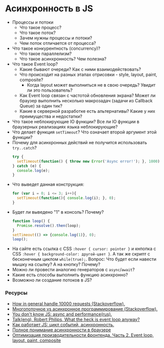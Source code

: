 # Асинхронность в JS

* Процессы и потоки
    * Что такое процесс?
    * Что такое поток?
    * Зачем нужны процессы и потоки?
    * Чем поток отличается от процесса?  
* Что такое конкурентность (concurrency)? 
    * Что такое параллелизм? 
    * Что такое асинхронность? Чем полезна? 
* Что такое Event loop?
  * Какие бывают очереди? Как с ними взаимодействовать?
  * Что происходит на разных этапах отрисовки - style, layout, paint, composite? 
    * Когда layout может выполниться не в свою очередь? Увидит ли это пользователь?
  * Как Event loop связан с частотой обновления экрана? Может ли браузер выполнить несколько макрозадач (задачи из Callback Queue) за один тик?
  * Какие в серверной разработке есть альтернативы? Какие у них преимущества и недостатки?
* Что такое неблокирующие IO функции? Все ли IO функции в браузерных реализациях языка неблокирующие?
* Что делает функция `setTimeout`? Что означает второй аргумент этой функции?
* Почему для асинхронных действий не получится использовать `try..catch`?
    ```javascript
    try {
      setTimeout(function() { throw new Error('Async error!'); }, 1000);
    } catch (e) {
      console.log(e);
    }
    ```
* Что выведет данная конструкция:
    ```javascript
    for (var i = 0; i <= 3; i++){
      setTimeout(function(){ console.log(i); }, 0);
    }
    ```
* Будет ли выведено "1" в консоль? Почему? 
    ```javascript
    function loop() {
      Promise.resolve().then(loop);   
    }
    setTimeout(() => {console.log(1)}, 0);
    loop();
    ```
* На сайте есть ссылка с CSS `:hover { cursor: pointer }` и кнпопка с CSS `:hover { background-color: другой-цвет }`. А так же скрипт с бесконечным циклом `while(true);`. Вопрос: Что будет если навести мышку на ссылку? А на кнопку? Почему?
* Можно ли провести аналогию генераторов с `async`/`await`?
* Какие есть способы выполнить функцию асинхронно?
* Возможно ли создание потоков в JS?

### Ресурсы

* [How in general handle 10000 requests (Stackoverflow).](https://stackoverflow.com/questions/34855352/how-in-general-does-node-js-handle-10-000-concurrent-requests)
* [Многопоточное vs асинхронное программирование (Stackoverflow).](https://ru.stackoverflow.com/questions/445768/%D0%9C%D0%BD%D0%BE%D0%B3%D0%BE%D0%BF%D0%BE%D1%82%D0%BE%D1%87%D0%BD%D0%BE%D0%B5-vs-%D0%B0%D1%81%D0%B8%D0%BD%D1%85%D1%80%D0%BE%D0%BD%D0%BD%D0%BE%D0%B5-%D0%BF%D1%80%D0%BE%D0%B3%D1%80%D0%B0%D0%BC%D0%BC%D0%B8%D1%80%D0%BE%D0%B2%D0%B0%D0%BD%D0%B8%D0%B5)
* [You don't know JS: async and performance(rus).](https://github.com/devSchacht/You-Dont-Know-JS/tree/master/async%20%26%20performance)
* [Talk(eng), Robert Philips, What the heck is event loop anyway?](https://www.youtube.com/watch?v=8aGhZQkoFbQ)
* [Как работает JS: цикл событий, асинхронность.](https://habr.com/ru/company/ruvds/blog/340508/)
* [Полное понимание асинхронности в браузере](https://habr.com/ru/companies/yandex/articles/718084/)
* [Оптимизация производительности фронтенда. Часть 2. Event loop, layout, paint, composite](https://habr.com/ru/articles/517594/)